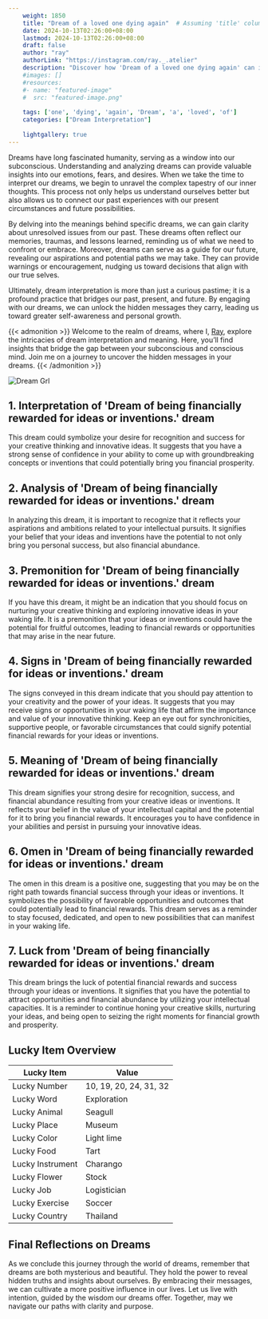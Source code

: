 ```yaml
---
    weight: 1850
    title: "Dream of a loved one dying again"  # Assuming 'title' column exists
    date: 2024-10-13T02:26:00+08:00
    lastmod: 2024-10-13T02:26:00+08:00
    draft: false
    author: "ray"
    authorLink: "https://instagram.com/ray._.atelier"
    description: "Discover how 'Dream of a loved one dying again' can interpret your future and uncover its significant meanings in your life."
    #images: []
    #resources:
    #- name: "featured-image"
    #  src: "featured-image.png"
    
    tags: ['one', 'dying', 'again', 'Dream', 'a', 'loved', 'of']
    categories: ["Dream Interpretation"]
    
    lightgallery: true
---
```

    
Dreams have long fascinated humanity, serving as a window into our subconscious. Understanding and analyzing dreams can provide valuable insights into our emotions, fears, and desires. When we take the time to interpret our dreams, we begin to unravel the complex tapestry of our inner thoughts. This process not only helps us understand ourselves better but also allows us to connect our past experiences with our present circumstances and future possibilities.

By delving into the meanings behind specific dreams, we can gain clarity about unresolved issues from our past. These dreams often reflect our memories, traumas, and lessons learned, reminding us of what we need to confront or embrace. Moreover, dreams can serve as a guide for our future, revealing our aspirations and potential paths we may take. They can provide warnings or encouragement, nudging us toward decisions that align with our true selves.

Ultimately, dream interpretation is more than just a curious pastime; it is a profound practice that bridges our past, present, and future. By engaging with our dreams, we can unlock the hidden messages they carry, leading us toward greater self-awareness and personal growth.

{{< admonition >}}
Welcome to the realm of dreams, where I, [Ray](https://instagram.com/ray._.atelier), explore the intricacies of dream interpretation and meaning. Here, you’ll find insights that bridge the gap between your subconscious and conscious mind. Join me on a journey to uncover the hidden messages in your dreams.
{{< /admonition >}}

![Dream Grl](https://cdn.pixabay.com/photo/2017/11/02/03/35/gothic-2910057_1280.jpg "Dream Grl")

## 1. Interpretation of 'Dream of being financially rewarded for ideas or inventions.' dream
 This dream could symbolize your desire for recognition and success for your creative thinking and innovative ideas. It suggests that you have a strong sense of confidence in your ability to come up with groundbreaking concepts or inventions that could potentially bring you financial prosperity.

## 2. Analysis of 'Dream of being financially rewarded for ideas or inventions.' dream
 In analyzing this dream, it is important to recognize that it reflects your aspirations and ambitions related to your intellectual pursuits. It signifies your belief that your ideas and inventions have the potential to not only bring you personal success, but also financial abundance.

## 3. Premonition for 'Dream of being financially rewarded for ideas or inventions.' dream
 If you have this dream, it might be an indication that you should focus on nurturing your creative thinking and exploring innovative ideas in your waking life. It is a premonition that your ideas or inventions could have the potential for fruitful outcomes, leading to financial rewards or opportunities that may arise in the near future.

## 4. Signs in 'Dream of being financially rewarded for ideas or inventions.' dream
 The signs conveyed in this dream indicate that you should pay attention to your creativity and the power of your ideas. It suggests that you may receive signs or opportunities in your waking life that affirm the importance and value of your innovative thinking. Keep an eye out for synchronicities, supportive people, or favorable circumstances that could signify potential financial rewards for your ideas or inventions.

## 5. Meaning of 'Dream of being financially rewarded for ideas or inventions.' dream
 This dream signifies your strong desire for recognition, success, and financial abundance resulting from your creative ideas or inventions. It reflects your belief in the value of your intellectual capital and the potential for it to bring you financial rewards. It encourages you to have confidence in your abilities and persist in pursuing your innovative ideas.

## 6. Omen in 'Dream of being financially rewarded for ideas or inventions.' dream
 The omen in this dream is a positive one, suggesting that you may be on the right path towards financial success through your ideas or inventions. It symbolizes the possibility of favorable opportunities and outcomes that could potentially lead to financial rewards. This dream serves as a reminder to stay focused, dedicated, and open to new possibilities that can manifest in your waking life.

## 7. Luck from 'Dream of being financially rewarded for ideas or inventions.' dream
 This dream brings the luck of potential financial rewards and success through your ideas or inventions. It signifies that you have the potential to attract opportunities and financial abundance by utilizing your intellectual capacities. It is a reminder to continue honing your creative skills, nurturing your ideas, and being open to seizing the right moments for financial growth and prosperity.

## Lucky Item Overview
| Lucky Item          | Value              |
|---------------|--------------------|
| Lucky Number        | 10, 19, 20, 24, 31, 32  |
| Lucky Word          | Exploration |
| Lucky Animal        | Seagull |
| Lucky Place         | Museum     |
| Lucky Color         | Light lime     |
| Lucky Food          | Tart      |
| Lucky Instrument    | Charango |
| Lucky Flower        | Stock    |
| Lucky Job           | Logistician       |
| Lucky Exercise      | Soccer  |
| Lucky Country       | Thailand    |


##  Final Reflections on Dreams

As we conclude this journey through the world of dreams, remember that dreams are both mysterious and beautiful. They hold the power to reveal hidden truths and insights about ourselves. By embracing their messages, we can cultivate a more positive influence in our lives. Let us live with intention, guided by the wisdom our dreams offer. Together, may we navigate our paths with clarity and purpose.
